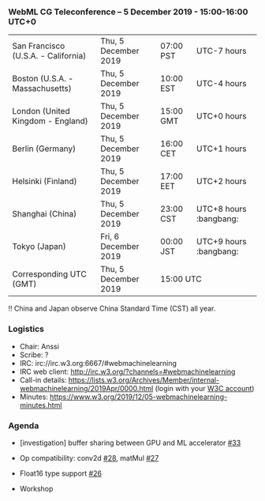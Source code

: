 ### WebML CG Teleconference – 5 December 2019 - 15:00-16:00 UTC+0

<table>
<tr><td> San Francisco (U.S.A. - California) <td> Thu, 5 December 2019 <td> 07:00 PST <td> UTC-7 hours
<tr><td> Boston (U.S.A. - Massachusetts) <td> Thu, 5 December 2019 <td> 10:00 EST <td> UTC-4 hours
<tr><td> London (United Kingdom - England) <td> Thu, 5 December 2019 <td> 15:00 GMT <td> UTC+0 hours
<tr><td> Berlin (Germany) <td> Thu, 5 December 2019 <td> 16:00 CET <td> UTC+1 hours
<tr><td> Helsinki (Finland) <td> Thu, 5 December 2019 <td> 17:00 EET <td> UTC+2 hours
<tr><td> Shanghai (China) <td> Thu, 5 December 2019 <td> 23:00 CST <td> UTC+8 hours :bangbang: 
<tr><td> Tokyo (Japan) <td> Fri, 6 December 2019 <td> 00:00 JST <td> UTC+9 hours :bangbang:
<tr><td> Corresponding UTC (GMT) <td> Thu, 5 December 2019 <td colspan=2> 15:00 UTC
</table>

:bangbang: China and Japan observe China Standard Time (CST) all year.

### Logistics

* Chair: Anssi
* Scribe: ?
* IRC: irc://irc.w3.org:6667/#webmachinelearning
* IRC web client: http://irc.w3.org/?channels=#webmachinelearning
* Call-in details: https://lists.w3.org/Archives/Member/internal-webmachinelearning/2019Apr/0000.html (login with your [W3C account](https://www.w3.org/Help/Account/))
* Minutes: https://www.w3.org/2019/12/05-webmachinelearning-minutes.html

### Agenda

* [investigation] buffer sharing between GPU and ML accelerator [#33](https://github.com/webmachinelearning/webnn/issues/33)

* Op compatibility: conv2d [#28](https://github.com/webmachinelearning/webnn/issues/28), matMul [#27](https://github.com/webmachinelearning/webnn/issues/27)

* Float16 type support [#26](https://github.com/webmachinelearning/webnn/issues/26) 

* Workshop
